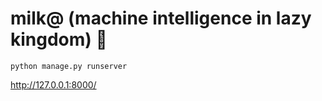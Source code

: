 # milk@  (machine intelligence in lazy kingdom) 🥛

```
python manage.py runserver
```
http://127.0.0.1:8000/
